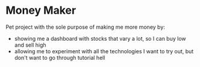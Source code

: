 # Money Maker

Pet project with the sole purpose of making me more money by:
- showing me a dashboard with stocks that vary a lot, so I can buy low and sell high
- allowing me to experiment with all the technologies I want to try out, but don't want to go through tutorial hell 


